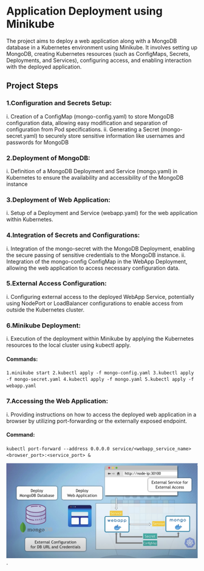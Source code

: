 # Application Deployment using Minikube

The project aims to deploy a web application along with a MongoDB database in a Kubernetes environment using Minikube. It involves setting up MongoDB, creating Kubernetes resources (such as ConfigMaps, Secrets, Deployments, and Services), configuring access, and enabling interaction with the deployed application.

## Project Steps

### 1.Configuration and Secrets Setup:
i. Creation of a ConfigMap (mongo-config.yaml) to store MongoDB configuration data, allowing easy modification and separation of configuration from Pod specifications.
ii. Generating a Secret (mongo-secret.yaml) to securely store sensitive information like usernames and passwords for MongoDB
### 2.Deployment of MongoDB:
i. Definition of a MongoDB Deployment and Service (mongo.yaml) in Kubernetes to ensure the availability and accessibility of the MongoDB instance
### 3.Deployment of Web Application:
i. Setup of a Deployment and Service (webapp.yaml) for the web application within Kubernetes.
### 4.Integration of Secrets and Configurations:
i. Integration of the mongo-secret with the MongoDB Deployment, enabling the secure passing of sensitive credentials to the MongoDB instance.
ii. Integration of the mongo-config ConfigMap in the WebApp Deployment, allowing the web application to access necessary configuration data.
### 5.External Access Configuration:
i. Configuring external access to the deployed WebApp Service, potentially using NodePort or LoadBalancer configurations to enable access from outside the Kubernetes cluster.
### 6.Minikube Deployment:
i. Execution of the deployment within Minikube by applying the Kubernetes resources to the local cluster using kubectl apply.
#### Commands:
`1.minikube start
2.kubectl apply -f mongo-config.yaml
3.kubectl apply -f mongo-secret.yaml
4.kubectl apply -f mongo.yaml
5.kubectl apply -f webapp.yaml`
### 7.Accessing the Web Application:
i. Providing instructions on how to access the deployed web application in a browser by utilizing port-forwarding or the externally exposed endpoint.
#### Command:
`kubectl port-forward --address 0.0.0.0 service/<webapp_service_name> <browser_port>:<service_port> &`

![alt text](https://github.com/Sharad-Parit6094/Kubernetes_Project/blob/main/Kubernetes_Project_image.png).
